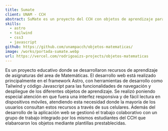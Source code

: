 ```yaml
---
title: Sumate
client: UNAM - CCH
abstract: SuMate es un proyecto del CCH con objetos de aprendizaje para la enseñanza de las matemáticas en bachillerato. El proyecto incluye videos, animaciones, ejercicios interactivos.
skills:
  - astro
  - tailwind
  - css3
  - javascript
github: https://github.com/unampacch/objetos-matematicas/
image: /works/portada-sumate.webp
url: https://vercel.com/rodrigoaizs-projects/objetos-matematicas
---
```


Es un proyecto educativo donde se desarrollaron recursos de aprendizaje de asignaturas del area de Matemáticas. El desarrollo web está realizado principalmente en el framework Astro, con herramientas de desarrollo como Tailwind y código Javascript para las funcionalidades de navegación y despliegue de los diferentes objetos de aprendizaje.
Se realizó poniendo especial atención en que fuera una interfez responsiva y de fácil lectura en dispositivos móviles, atendiendo esta necesidad donde la mayoría de los usuarios consultan estos recursos a través de sus celulares.
Además del desarrollo de la aplicación web se gestionó el trabajo colaborativo con un grupo de trabajo integrado por los mismos estudiantes del CCH que elabaroaron los objetos mediante plantillas prestablecidas.
